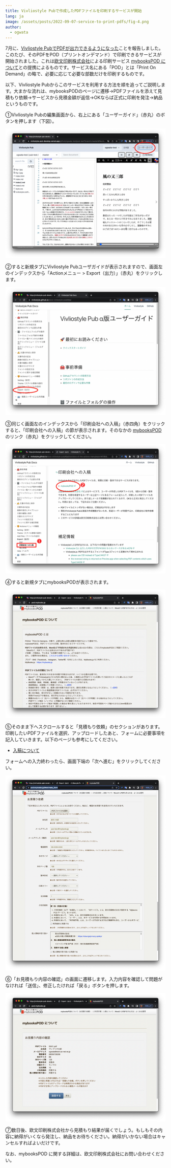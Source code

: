 ```yaml
---
title: Vivliostyle Pubで作成したPDFファイルを印刷するサービスが開始
lang: ja
image: /assets/posts/2022-09-07-service-to-print-pdfs/fig-4.png
author:
  - ogwata
---
```



7月に、[Vivliostyle PubでPDFが出力できるようになった](http://127.0.0.1:4000/ja/blog/2022/07/28/vivliostyle-pub-now-exports-pdf-files/)ことを報告しました。このたび、そのPDFをPOD（プリントオンデマンド）で印刷できるサービスが開始されました。これは[欧文印刷株式会社](https://obun.jp/)による印刷サービス [mybooksPOD について](https://pod.mybooks.jp/)との提携によるものです。サービス名にある「POD」とは「Print On Demand」の略で、必要に応じて必要な部数だけを印刷するものです。

以下、Vivliostyle Pubからこのサービスを利用する方法を順を追ってご説明します。大まかな流れは、mybooksPODのページに遷移→PDFファイルを添えて見積もり依頼→サービスから見積金額が返信→OKならば正式に印刷を発注→納品というものです。

①Vivliostyle Pubの編集画面から、右上にある「ユーザーガイド」（赤丸）のボタンを押します（下図）。

[![ユーザーガイド」（赤丸）のボタン](/assets/posts/2022-09-07-service-to-print-pdfs/fig-1.png)](/assets/posts/2022-09-07-service-to-print-pdfs/fig-1.png)

②すると新規タブにVivliostyle Pubユーザガイドが表示されますので、画面左のインデックスから「Actionメニュー > Export（出力）」（赤丸）をクリックします。

[![Actionメニュー > Export（出力）](/assets/posts/2022-09-07-service-to-print-pdfs/fig-2.png)](/assets/posts/2022-09-07-service-to-print-pdfs/fig-2.png)

③同じく画面左のインデックスから「印刷会社への入稿」（赤四角）をクリックすると、「印刷会社への入稿」の節が表示されます。そのなかの [mybooksPOD](https://pod.mybooks.jp/)のリンク（赤丸）をクリックしてください。

[![mybooksPODのリンク](/assets/posts/2022-09-07-service-to-print-pdfs/fig-3.png)](/assets/posts/2022-09-07-service-to-print-pdfs/fig-3.png)

④すると新規タブにmybooksPODが表示されます。

[![mybooksPOD](/assets/posts/2022-09-07-service-to-print-pdfs/fig-4.png)](/assets/posts/2022-09-07-service-to-print-pdfs/fig-4.png)

⑤そのまま下へスクロールすると「見積もり依頼」のセクションがあります。印刷したいPDFファイルを選択、アップロードしたあと、フォームに必要事項を記入していきます。以下のページも参考にしてください。

- [入稿について](https://pod.mybooks.jp/other/apply.html)

フォームへの入力終わったら、画面下端の「次へ進む」をクリックしてください。

[![見積もり依頼](/assets/posts/2022-09-07-service-to-print-pdfs/fig-5.png)](/assets/posts/2022-09-07-service-to-print-pdfs/fig-5.png)

⑥「お見積もり内容の確認」の画面に遷移します。入力内容を確認して問題がなければ「送信」、修正したければ「戻る」ボタンを押します。

[![お見積もり内容の確認](/assets/posts/2022-09-07-service-to-print-pdfs/fig-6.png)](/assets/posts/2022-09-07-service-to-print-pdfs/fig-6.png)

⑦数日後、欧文印刷株式会社から見積もり結果が届くでしょう。もしもその内容に納得がいくなら発注し、納品をお待ちください。納得がいかない場合はキャンセルすればよいだけです。

なお、mybooksPOD に関する詳細は、欧文印刷株式会社にお問い合わせください。